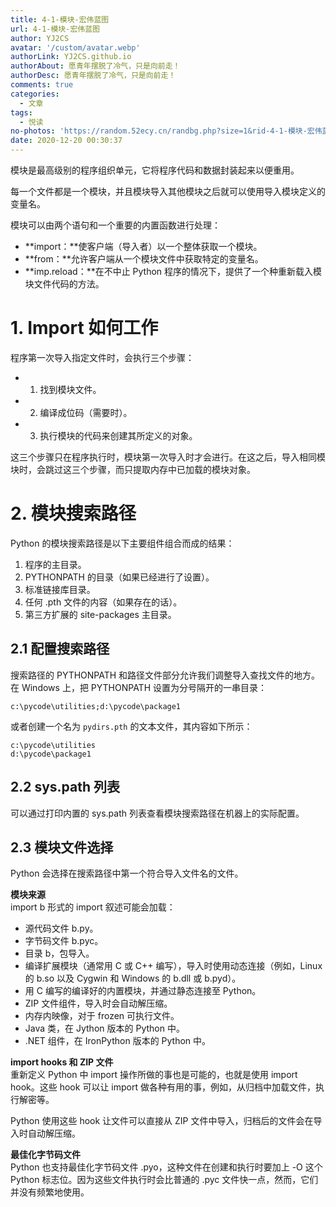 ```yaml
---
title: 4-1-模块-宏伟蓝图
url: 4-1-模块-宏伟蓝图
author: YJ2CS
avatar: '/custom/avatar.webp'
authorLink: YJ2CS.github.io
authorAbout: 愿青年摆脱了冷气，只是向前走！
authorDesc: 愿青年摆脱了冷气，只是向前走！
comments: true
categories:
  - 文章
tags:
  - 悦读
no-photos: 'https://random.52ecy.cn/randbg.php?size=1&rid-4-1-模块-宏伟蓝图'
date: 2020-12-20 00:30:37
---
```




模块是最高级别的程序组织单元，它将程序代码和数据封装起来以便重用。  

每一个文件都是一个模块，并且模块导入其他模块之后就可以使用导入模块定义的变量名。  

模块可以由两个语句和一个重要的内置函数进行处理：
- **import：**使客户端（导入者）以一个整体获取一个模块。
- **from：**允许客户端从一个模块文件中获取特定的变量名。
- **imp.reload：**在不中止 Python 程序的情况下，提供了一个种重新载入模块文件代码的方法。

# 1. Import 如何工作  
程序第一次导入指定文件时，会执行三个步骤：
- 1. 找到模块文件。
- 2. 编译成位码（需要时）。
- 3. 执行模块的代码来创建其所定义的对象。

这三个步骤只在程序执行时，模块第一次导入时才会进行。在这之后，导入相同模块时，会跳过这三个步骤，而只提取内存中已加载的模块对象。  

# 2. 模块搜索路径  
Python 的模块搜索路径是以下主要组件组合而成的结果：
1. 程序的主目录。
2. PYTHONPATH 的目录（如果已经进行了设置）。
3. 标准链接库目录。
4. 任何 .pth 文件的内容（如果存在的话）。
5. 第三方扩展的 site-packages 主目录。

## 2.1 配置搜索路径  
搜索路径的 PYTHONPATH 和路径文件部分允许我们调整导入查找文件的地方。  
在 Windows 上，把 PYTHONPATH 设置为分号隔开的一串目录：  
```
c:\pycode\utilities;d:\pycode\package1
```
或者创建一个名为 `pydirs.pth` 的文本文件，其内容如下所示：  
```
c:\pycode\utilities
d:\pycode\package1
```

## 2.2 sys.path 列表  
可以通过打印内置的 sys.path 列表查看模块搜索路径在机器上的实际配置。  

## 2.3 模块文件选择  
Python 会选择在搜索路径中第一个符合导入文件名的文件。  

**模块来源**  
import b 形式的 import 叙述可能会加载：
- 源代码文件 b.py。
- 字节码文件 b.pyc。
- 目录 b，包导入。
- 编译扩展模块（通常用 C 或 C++ 编写），导入时使用动态连接（例如，Linux 的 b.so 以及 Cygwin 和 Windows 的 b.dll 或 b.pyd）。
- 用 C 编写的编译好的内置模块，并通过静态连接至 Python。
- ZIP 文件组件，导入时会自动解压缩。
- 内存内映像，对于 frozen 可执行文件。
- Java 类，在 Jython 版本的 Python 中。
- .NET 组件，在 IronPython 版本的 Python 中。

**import hooks 和 ZIP 文件**  
重新定义 Python 中 import 操作所做的事也是可能的，也就是使用 import hook。这些 hook 可以让 import 做各种有用的事，例如，从归档中加载文件，执行解密等。

Python 使用这些 hook 让文件可以直接从 ZIP 文件中导入，归档后的文件会在导入时自动解压缩。 

**最佳化字节码文件**  
Python 也支持最佳化字节码文件 .pyo，这种文件在创建和执行时要加上 -O 这个 Python 标志位。因为这些文件执行时会比普通的 .pyc 文件快一点，然而，它们并没有频繁地使用。

```python

```
